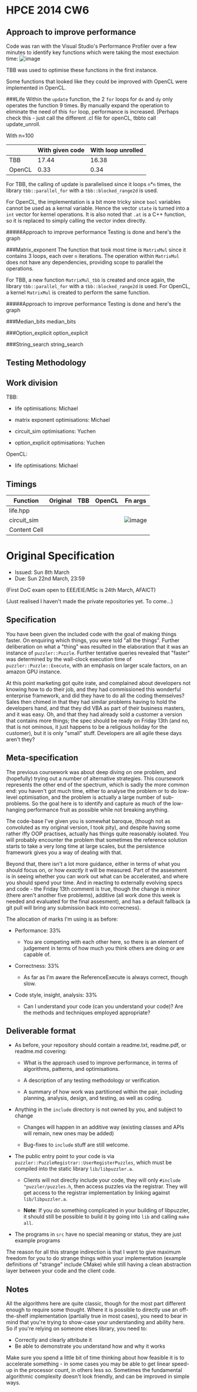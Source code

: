 HPCE 2014 CW6
=============
Approach to improve performance
-------------------------------
Code was ran with the Visual Studio's Performance Profiler over a few minutes to identify key functions which were taking the most exectuion time:
![image](https://cloud.githubusercontent.com/assets/3355737/6650373/a8bd3e5e-ca06-11e4-9048-fa2f345940ef.png)

TBB was used to optimise these functions in the first instance.

Some functions that looked like they could be improved with OpenCL were implemented in OpenCL.

###Life
Within the `update` function, the 2 `for` loops for `dx` and `dy` only operates the function 9 times. By manually expand the operation to eliminate the need of this `for` loop, performance is increased. [Perhaps check this - just call the different .cl file for openCL, tbbto call update_unroll.

With n=100

| |With given code | With loop unrolled|
|------------- |------------- | ------------- |
|TBB|17.44| 16.38
|OpenCL| 0.33|0.34


For TBB, the calling of update is parallelised since it loops `n`*`n` times, the library `tbb::parallel_for` with a `tbb::blocked_range2d` is used.

For OpenCL, the implementation is a bit more tricky since `bool` variables cannot be used as a kernal variable. Hence the vector `state` is turned into a `int` vector for kernel operations. It is also noted that `.at` is a C++ function, so it is replaced to simply calling the vector index directly.

#####Approach to improve performance
Testing is done and here's the graph


###Matrix_exponent
The function that took most time is `MatrixMul` since it contains 3 loops, each over `n` iterations. The operation within `MatrixMul` does not have any dependencies, providing scope to parallel the operations. 

For TBB, a new function `MatrixMul_tbb` is created and once again, the library `tbb::parallel_for` with a `tbb::blocked_range2d` is used. For OpenCL, a kernel `MatrixMul` is created to perform the same function. 

#####Approach to improve performance
Testing is done and here's the graph


###Median_bits
median_bits

###Option_explicit
option_explicit

###String_search
string_search

Testing Methodology
-------------------

Work division
-------------

TBB:

- life optimisations: Michael
- matrix exponent optimisations: Michael

- circuit_sim optimisations: Yuchen
- option_explicit optimisations: Yuchen

OpenCL:
- life optimisations: Michael

Timings
-------
Function  | Original | TBB | OpenCL| Fn args
------------- | ------------- | ------------- | ------------- | -------------
life.hpp  |  |  |  |
circuit_sim| | | |![image](https://cloud.githubusercontent.com/assets/3355737/6678011/39207a2e-cc2d-11e4-8c4d-9296de56c130.png)
Content Cell  |  |  |  |





Original Specification
=====================
- Issued: Sun 8th March
- Due: Sun 22nd March, 23:59

(First DoC exam open to EEE/EIE/MSc is 24th March, AFAICT)

(Just realised I haven't made the private repositories yet. To come...)

Specification
-------------

You have been given the included code with the
goal of making things faster. On enquiring which
things, you were told "all the things". Further
deliberation on what a "thing" was resulted in
the elaboration that it was an instance of
`puzzler::Puzzle`. Further tentative queries
revealed that "faster" was determined by the
wall-clock execution time of `puzzler::Puzzle::Execute`,
with an emphasis on larger scale factors, on an
amazon GPU instance.

At this point marketing got quite irate, and
complained about developers not knowing how to
do their job, and they had commissioned this wonderful
enterprise framework, and did they have to do
all the coding themselves? Sales then chimed
in that they had similar problems having to
hold the developers hand, and that they did
VBA as part of their business masters, and it was
easy. Oh, and that they had already sold a customer
a version that contains more things; the spec should
be ready on Friday 13th (and no, that is not ominous,
it just happens to be a religious holiday for the
customer), but it is only "small" stuff. Developers
are all agile these days aren't they?

Meta-specification
------------------

The previous coursework was about deep diving on one
problem, and (hopefully) trying out a number of alternative
strategies. This coursework represents the other end
of the spectrum, which is sadly the more common end: you
haven't got much time, either to analyse the problem or
to do low-level optimisation, and the problem is actually
a large number of sub-problems. So the goal here is to
identify and capture as much of the low-hanging performance
fruit as possible while not breaking anything.

The code-base I've given you is somewhat baroque,
(though not as convoluted as my original version,
I took pity), and despite having some rather iffy
OOP practises, actually has things quite reasonably
isolated. You will probably encounter the problem
that sometimes the reference solution starts to take
a very long time at large scales, but the persistence
framework gives you a way of dealing with that.

Beyond that, there isn't a lot more guidance, either
in terms of what you should focus on, or how
_exactly_ it will be measured. Part of the assesment
is in seeing whether you can work out what can be
accelerated, and where you should spend your time.
And in reacting to externally evolving specs and
code - the Friday 13th comment is true, though the
change is minor (there aren't another five problems),
additive (all work done this week is needed and
evaluated for the final assesment), and has a default
fallback (a git pull will bring any submission back
into correcness).

The allocation of marks I'm using is as before:

- Performance: 33%

  - You are competing with each other here, so there is an element of
    judgement in terms of how much you think others are doing or are
    capable of.

- Correctness: 33%

  - As far as I'm aware the ReferenceExecute is always correct, though slow.

- Code style, insight, analysis: 33%

  - Can I understand your code (can you understand your code)? Are the methods
    and techniques employed appropriate?

Deliverable format
------------------

- As before, your repository should contain a readme.txt, readme.pdf, or readme.md covering:

    - What is the approach used to improve performance, in terms of algorithms, patterns, and optimisations.

    - A description of any testing methodology or verification.

    - A summary of how work was partitioned within the pair, including planning, analysis, design, and testing, as well as coding.

- Anything in the `include` directory is not owned by you, and subject to change
  
  - Changes will happen in an additive way (existing classes and APIs will remain, new ones may be added)
  
  - Bug-fixes to `include` stuff are still welcome.

- The public entry point to your code is via `puzzler::PuzzleRegistrar::UserRegisterPuzzles`,
    which must be compiled into the static library `lib/libpuzzler.a`.
    
    - Clients will not directly include your code, they will only `#include "puzzler/puzzles.h`,
      then access puzzles via the registrar. They will get access to the registrar implementation
      by linking against `lib/libpuzzler.a`.
    
    - **Note**: If you do something complicated in your building of libpuzzler, it should still be
      possible to build it by going into `lib` and calling `make all`.
      
- The programs in `src` have no special meaning or status, they are just example programs 

The reason for all this strange indirection is that I want to give
maximum freedom for you to do strange things within your implementation
(example definitions of "strange" include CMake) while still having a clean
abstraction layer between your code and the client code.

Notes
-----

All the algorithms here are quite classic, though for the most
part different enough to require some thought. Where it is possible
to directly use an off-the-shelf implementation (partially true in
most cases), you need to bear in mind that you're trying to
show-case your understanding and ability here. So if you're
relying on someone elses library, you need to:

- Correctly and clearly attribute it
- Be able to demonstrate you understand how and why it works

Make sure you spend a little bit of time thinking about how
feasible it is to accelerate something - in some cases you
may be able to get linear speed-up in the processor count,
in others less so. Sometimes the fundamental algorithmic
complexity doesn't look friendly, and can be improved in
simple ways.
